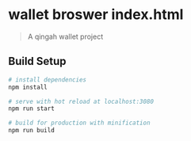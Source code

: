 # wallet broswer index.html

> A qingah wallet project

## Build Setup

``` bash
# install dependencies
npm install

# serve with hot reload at localhost:3080
npm run start

# build for production with minification
npm run build
```